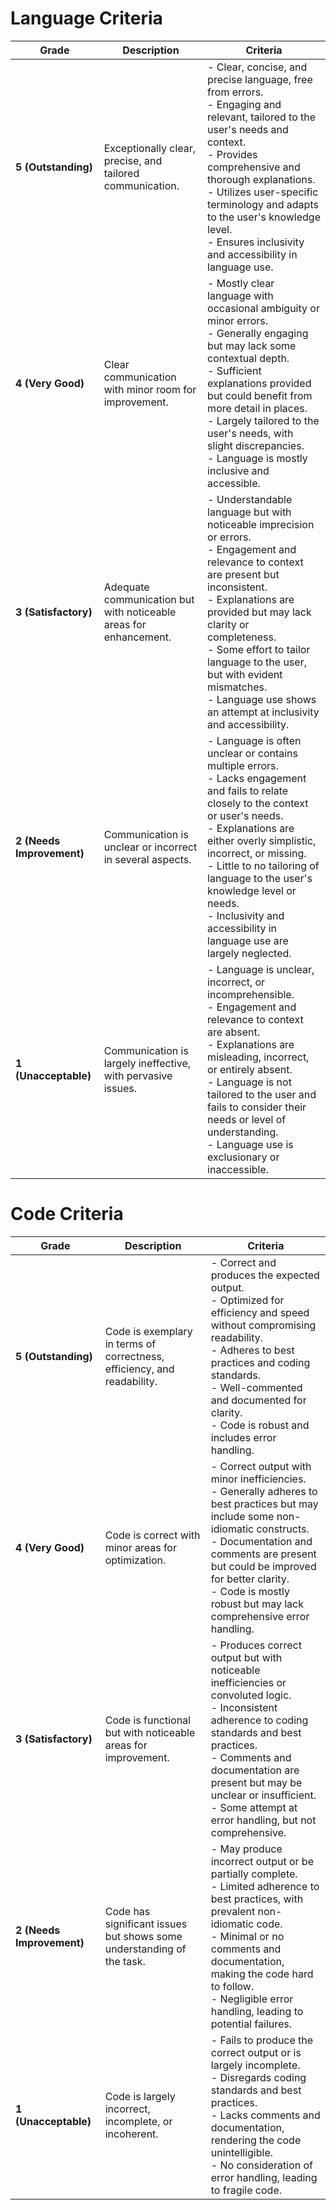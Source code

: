 # Language Criteria
| **Grade** | **Description** | **Criteria** |
|-----------|-----------------|--------------|
| **5 (Outstanding)** | Exceptionally clear, precise, and tailored communication. | - Clear, concise, and precise language, free from errors. <br> - Engaging and relevant, tailored to the user's needs and context. <br> - Provides comprehensive and thorough explanations. <br> - Utilizes user-specific terminology and adapts to the user's knowledge level. <br> - Ensures inclusivity and accessibility in language use. |
| **4 (Very Good)** | Clear communication with minor room for improvement. | - Mostly clear language with occasional ambiguity or minor errors. <br> - Generally engaging but may lack some contextual depth. <br> - Sufficient explanations provided but could benefit from more detail in places. <br> - Largely tailored to the user's needs, with slight discrepancies. <br> - Language is mostly inclusive and accessible. |
| **3 (Satisfactory)** | Adequate communication but with noticeable areas for enhancement. | - Understandable language but with noticeable imprecision or errors. <br> - Engagement and relevance to context are present but inconsistent. <br> - Explanations are provided but may lack clarity or completeness. <br> - Some effort to tailor language to the user, but with evident mismatches. <br> - Language use shows an attempt at inclusivity and accessibility. |
| **2 (Needs Improvement)** | Communication is unclear or incorrect in several aspects. | - Language is often unclear or contains multiple errors. <br> - Lacks engagement and fails to relate closely to the context or user's needs. <br> - Explanations are either overly simplistic, incorrect, or missing. <br> - Little to no tailoring of language to the user's knowledge level or needs. <br> - Inclusivity and accessibility in language use are largely neglected. |
| **1 (Unacceptable)** | Communication is largely ineffective, with pervasive issues. | - Language is unclear, incorrect, or incomprehensible. <br> - Engagement and relevance to context are absent. <br> - Explanations are misleading, incorrect, or entirely absent. <br> - Language is not tailored to the user and fails to consider their needs or level of understanding. <br> - Language use is exclusionary or inaccessible. |

# Code Criteria

| **Grade** | **Description** | **Criteria** |
|-----------|-----------------|--------------|
| **5 (Outstanding)** | Code is exemplary in terms of correctness, efficiency, and readability. | - Correct and produces the expected output. <br> - Optimized for efficiency and speed without compromising readability. <br> - Adheres to best practices and coding standards. <br> - Well-commented and documented for clarity. <br> - Code is robust and includes error handling. |
| **4 (Very Good)** | Code is correct with minor areas for optimization. | - Correct output with minor inefficiencies. <br> - Generally adheres to best practices but may include some non-idiomatic constructs. <br> - Documentation and comments are present but could be improved for better clarity. <br> - Code is mostly robust but may lack comprehensive error handling. |
| **3 (Satisfactory)** | Code is functional but with noticeable areas for improvement. | - Produces correct output but with noticeable inefficiencies or convoluted logic. <br> - Inconsistent adherence to coding standards and best practices. <br> - Comments and documentation are present but may be unclear or insufficient. <br> - Some attempt at error handling, but not comprehensive. |
| **2 (Needs Improvement)** | Code has significant issues but shows some understanding of the task. | - May produce incorrect output or be partially complete. <br> - Limited adherence to best practices, with prevalent non-idiomatic code. <br> - Minimal or no comments and documentation, making the code hard to follow. <br> - Negligible error handling, leading to potential failures. |
| **1 (Unacceptable)** | Code is largely incorrect, incomplete, or incoherent. | - Fails to produce the correct output or is largely incomplete. <br> - Disregards coding standards and best practices. <br> - Lacks comments and documentation, rendering the code unintelligible. <br> - No consideration of error handling, leading to fragile code. |
